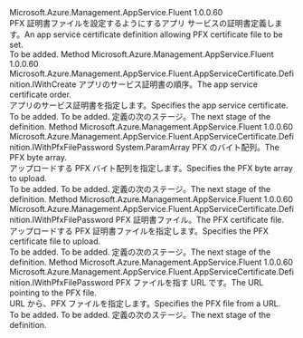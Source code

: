 <Type Name="IWithCertificate" FullName="Microsoft.Azure.Management.AppService.Fluent.AppServiceCertificate.Definition.IWithCertificate">
  <TypeSignature Language="C#" Value="public interface IWithCertificate" />
  <TypeSignature Language="ILAsm" Value=".class public interface auto ansi abstract IWithCertificate" />
  <TypeSignature Language="DocId" Value="T:Microsoft.Azure.Management.AppService.Fluent.AppServiceCertificate.Definition.IWithCertificate" />
  <TypeSignature Language="VB.NET" Value="Public Interface IWithCertificate" />
  <TypeSignature Language="F#" Value="type IWithCertificate = interface" />
  <AssemblyInfo>
    <AssemblyName>Microsoft.Azure.Management.AppService.Fluent</AssemblyName>
    <AssemblyVersion>1.0.0.60</AssemblyVersion>
  </AssemblyInfo>
  <Interfaces />
  <Docs>
    <summary>
            <span data-ttu-id="27ea2-101">PFX 証明書ファイルを設定するようにするアプリ サービスの証明書定義します。</span><span class="sxs-lookup"><span data-stu-id="27ea2-101">An app service certificate definition allowing PFX certificate file to be set.</span></span>
            </summary>
    <remarks>To be added.</remarks>
  </Docs>
  <Members>
    <Member MemberName="WithExistingCertificateOrder">
      <MemberSignature Language="C#" Value="public Microsoft.Azure.Management.AppService.Fluent.AppServiceCertificate.Definition.IWithCreate WithExistingCertificateOrder (Microsoft.Azure.Management.AppService.Fluent.IAppServiceCertificateOrder certificateOrder);" />
      <MemberSignature Language="ILAsm" Value=".method public hidebysig newslot virtual instance class Microsoft.Azure.Management.AppService.Fluent.AppServiceCertificate.Definition.IWithCreate WithExistingCertificateOrder(class Microsoft.Azure.Management.AppService.Fluent.IAppServiceCertificateOrder certificateOrder) cil managed" />
      <MemberSignature Language="DocId" Value="M:Microsoft.Azure.Management.AppService.Fluent.AppServiceCertificate.Definition.IWithCertificate.WithExistingCertificateOrder(Microsoft.Azure.Management.AppService.Fluent.IAppServiceCertificateOrder)" />
      <MemberSignature Language="VB.NET" Value="Public Function WithExistingCertificateOrder (certificateOrder As IAppServiceCertificateOrder) As IWithCreate" />
      <MemberSignature Language="F#" Value="abstract member WithExistingCertificateOrder : Microsoft.Azure.Management.AppService.Fluent.IAppServiceCertificateOrder -&gt; Microsoft.Azure.Management.AppService.Fluent.AppServiceCertificate.Definition.IWithCreate" Usage="iWithCertificate.WithExistingCertificateOrder certificateOrder" />
      <MemberType>Method</MemberType>
      <AssemblyInfo>
        <AssemblyName>Microsoft.Azure.Management.AppService.Fluent</AssemblyName>
        <AssemblyVersion>1.0.0.60</AssemblyVersion>
      </AssemblyInfo>
      <ReturnValue>
        <ReturnType>Microsoft.Azure.Management.AppService.Fluent.AppServiceCertificate.Definition.IWithCreate</ReturnType>
      </ReturnValue>
      <Parameters>
        <Parameter Name="certificateOrder" Type="Microsoft.Azure.Management.AppService.Fluent.IAppServiceCertificateOrder" />
      </Parameters>
      <Docs>
        <param name="certificateOrder"><span data-ttu-id="27ea2-102">アプリのサービス証明書の順序。</span><span class="sxs-lookup"><span data-stu-id="27ea2-102">The app service certificate order.</span></span></param>
        <summary>
            <span data-ttu-id="27ea2-103">アプリのサービス証明書を指定します。</span><span class="sxs-lookup"><span data-stu-id="27ea2-103">Specifies the app service certificate.</span></span>
            </summary>
        <returns>To be added.</returns>
        <remarks>To be added.</remarks>
        <return><span data-ttu-id="27ea2-104">定義の次のステージ。</span><span class="sxs-lookup"><span data-stu-id="27ea2-104">The next stage of the definition.</span></span></return>
      </Docs>
    </Member>
    <Member MemberName="WithPfxByteArray">
      <MemberSignature Language="C#" Value="public Microsoft.Azure.Management.AppService.Fluent.AppServiceCertificate.Definition.IWithPfxFilePassword WithPfxByteArray (params byte[] pfxByteArray);" />
      <MemberSignature Language="ILAsm" Value=".method public hidebysig newslot virtual instance class Microsoft.Azure.Management.AppService.Fluent.AppServiceCertificate.Definition.IWithPfxFilePassword WithPfxByteArray(unsigned int8[] pfxByteArray) cil managed" />
      <MemberSignature Language="DocId" Value="M:Microsoft.Azure.Management.AppService.Fluent.AppServiceCertificate.Definition.IWithCertificate.WithPfxByteArray(System.Byte[])" />
      <MemberSignature Language="VB.NET" Value="Public Function WithPfxByteArray (ParamArray pfxByteArray As Byte()) As IWithPfxFilePassword" />
      <MemberSignature Language="F#" Value="abstract member WithPfxByteArray : byte[] -&gt; Microsoft.Azure.Management.AppService.Fluent.AppServiceCertificate.Definition.IWithPfxFilePassword" Usage="iWithCertificate.WithPfxByteArray pfxByteArray" />
      <MemberType>Method</MemberType>
      <AssemblyInfo>
        <AssemblyName>Microsoft.Azure.Management.AppService.Fluent</AssemblyName>
        <AssemblyVersion>1.0.0.60</AssemblyVersion>
      </AssemblyInfo>
      <ReturnValue>
        <ReturnType>Microsoft.Azure.Management.AppService.Fluent.AppServiceCertificate.Definition.IWithPfxFilePassword</ReturnType>
      </ReturnValue>
      <Parameters>
        <Parameter Name="pfxByteArray" Type="System.Byte[]">
          <Attributes>
            <Attribute>
              <AttributeName>System.ParamArray</AttributeName>
            </Attribute>
          </Attributes>
        </Parameter>
      </Parameters>
      <Docs>
        <param name="pfxByteArray"><span data-ttu-id="27ea2-105">PFX のバイト配列。</span><span class="sxs-lookup"><span data-stu-id="27ea2-105">The PFX byte array.</span></span></param>
        <summary>
            <span data-ttu-id="27ea2-106">アップロードする PFX バイト配列を指定します。</span><span class="sxs-lookup"><span data-stu-id="27ea2-106">Specifies the PFX byte array to upload.</span></span>
            </summary>
        <returns>To be added.</returns>
        <remarks>To be added.</remarks>
        <return><span data-ttu-id="27ea2-107">定義の次のステージ。</span><span class="sxs-lookup"><span data-stu-id="27ea2-107">The next stage of the definition.</span></span></return>
      </Docs>
    </Member>
    <Member MemberName="WithPfxFile">
      <MemberSignature Language="C#" Value="public Microsoft.Azure.Management.AppService.Fluent.AppServiceCertificate.Definition.IWithPfxFilePassword WithPfxFile (string file);" />
      <MemberSignature Language="ILAsm" Value=".method public hidebysig newslot virtual instance class Microsoft.Azure.Management.AppService.Fluent.AppServiceCertificate.Definition.IWithPfxFilePassword WithPfxFile(string file) cil managed" />
      <MemberSignature Language="DocId" Value="M:Microsoft.Azure.Management.AppService.Fluent.AppServiceCertificate.Definition.IWithCertificate.WithPfxFile(System.String)" />
      <MemberSignature Language="VB.NET" Value="Public Function WithPfxFile (file As String) As IWithPfxFilePassword" />
      <MemberSignature Language="F#" Value="abstract member WithPfxFile : string -&gt; Microsoft.Azure.Management.AppService.Fluent.AppServiceCertificate.Definition.IWithPfxFilePassword" Usage="iWithCertificate.WithPfxFile file" />
      <MemberType>Method</MemberType>
      <AssemblyInfo>
        <AssemblyName>Microsoft.Azure.Management.AppService.Fluent</AssemblyName>
        <AssemblyVersion>1.0.0.60</AssemblyVersion>
      </AssemblyInfo>
      <ReturnValue>
        <ReturnType>Microsoft.Azure.Management.AppService.Fluent.AppServiceCertificate.Definition.IWithPfxFilePassword</ReturnType>
      </ReturnValue>
      <Parameters>
        <Parameter Name="file" Type="System.String" />
      </Parameters>
      <Docs>
        <param name="file"><span data-ttu-id="27ea2-108">PFX 証明書ファイル。</span><span class="sxs-lookup"><span data-stu-id="27ea2-108">The PFX certificate file.</span></span></param>
        <summary>
            <span data-ttu-id="27ea2-109">アップロードする PFX 証明書ファイルを指定します。</span><span class="sxs-lookup"><span data-stu-id="27ea2-109">Specifies the PFX certificate file to upload.</span></span>
            </summary>
        <returns>To be added.</returns>
        <remarks>To be added.</remarks>
        <return><span data-ttu-id="27ea2-110">定義の次のステージ。</span><span class="sxs-lookup"><span data-stu-id="27ea2-110">The next stage of the definition.</span></span></return>
      </Docs>
    </Member>
    <Member MemberName="WithPfxFileFromUrl">
      <MemberSignature Language="C#" Value="public Microsoft.Azure.Management.AppService.Fluent.AppServiceCertificate.Definition.IWithPfxFilePassword WithPfxFileFromUrl (string url);" />
      <MemberSignature Language="ILAsm" Value=".method public hidebysig newslot virtual instance class Microsoft.Azure.Management.AppService.Fluent.AppServiceCertificate.Definition.IWithPfxFilePassword WithPfxFileFromUrl(string url) cil managed" />
      <MemberSignature Language="DocId" Value="M:Microsoft.Azure.Management.AppService.Fluent.AppServiceCertificate.Definition.IWithCertificate.WithPfxFileFromUrl(System.String)" />
      <MemberSignature Language="VB.NET" Value="Public Function WithPfxFileFromUrl (url As String) As IWithPfxFilePassword" />
      <MemberSignature Language="F#" Value="abstract member WithPfxFileFromUrl : string -&gt; Microsoft.Azure.Management.AppService.Fluent.AppServiceCertificate.Definition.IWithPfxFilePassword" Usage="iWithCertificate.WithPfxFileFromUrl url" />
      <MemberType>Method</MemberType>
      <AssemblyInfo>
        <AssemblyName>Microsoft.Azure.Management.AppService.Fluent</AssemblyName>
        <AssemblyVersion>1.0.0.60</AssemblyVersion>
      </AssemblyInfo>
      <ReturnValue>
        <ReturnType>Microsoft.Azure.Management.AppService.Fluent.AppServiceCertificate.Definition.IWithPfxFilePassword</ReturnType>
      </ReturnValue>
      <Parameters>
        <Parameter Name="url" Type="System.String" />
      </Parameters>
      <Docs>
        <param name="url"><span data-ttu-id="27ea2-111">PFX ファイルを指す URL です。</span><span class="sxs-lookup"><span data-stu-id="27ea2-111">The URL pointing to the PFX file.</span></span></param>
        <summary>
            <span data-ttu-id="27ea2-112">URL から、PFX ファイルを指定します。</span><span class="sxs-lookup"><span data-stu-id="27ea2-112">Specifies the PFX file from a URL.</span></span>
            </summary>
        <returns>To be added.</returns>
        <remarks>To be added.</remarks>
        <return><span data-ttu-id="27ea2-113">定義の次のステージ。</span><span class="sxs-lookup"><span data-stu-id="27ea2-113">The next stage of the definition.</span></span></return>
      </Docs>
    </Member>
  </Members>
</Type>
